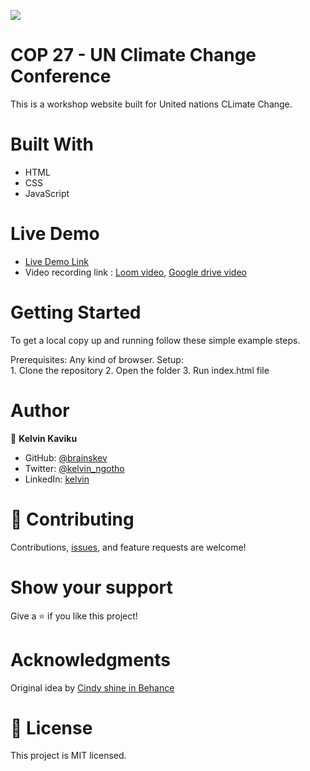 ![](https://img.shields.io/badge/Microverse-blueviolet)

# COP 27 - UN Climate Change Conference
This is a workshop website built for United nations CLimate Change.

# Built With
   - HTML
   - CSS 
   - JavaScript
   

# Live Demo 
 - [Live Demo Link](https://brainskev.github.io/To-do-list/)
 - Video recording link : [Loom video](https://www.loom.com/),
                          [Google drive video]()

# Getting Started
  To get a local copy up and running follow these simple example steps.

  Prerequisites: Any kind of browser. Setup:  
           1. Clone the repository
           2. Open the folder
           3. Run index.html file
           
# Author 

👤 **Kelvin Kaviku**

- GitHub: [@brainskev](https://github.com/brainskev/)
- Twitter: [@kelvin_ngotho](https://twitter.com/kevin_ngotho?s=09/)
- LinkedIn: [kelvin](https://www.linkedin.com/in/kelvin-kaviku-5178001a6/)


# 🤝 Contributing
Contributions, [issues](https://github.com/brainskev/Capstone-project-1/issues), and feature requests are welcome!

# Show your support
Give a ⭐️ if you like this project!

# Acknowledgments
Original idea by [Cindy shine in Behance](https://www.behance.net/gallery/29845175/CC-Global-Summit-2015)


# 📝 License
This project is MIT licensed.
